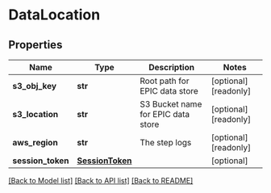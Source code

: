 # DataLocation

## Properties
Name | Type | Description | Notes
------------ | ------------- | ------------- | -------------
**s3_obj_key** | **str** | Root path for EPIC data store | [optional] [readonly] 
**s3_location** | **str** | S3 Bucket name for EPIC data store | [optional] [readonly] 
**aws_region** | **str** | The step logs | [optional] [readonly] 
**session_token** | [**SessionToken**](SessionToken.md) |  | [optional] 

[[Back to Model list]](../README.md#documentation-for-models) [[Back to API list]](../README.md#documentation-for-api-endpoints) [[Back to README]](../README.md)


